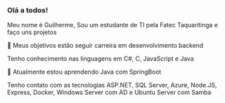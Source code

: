 ### Olá a todos!

Meu nome é Guilherme, Sou um estudante de TI pela Fatec Taquaritinga e faço uns projetos

🔭 Meus objetivos estão seguir carreira em desenvolvimento backend

Tenho conhecimento nas linguagens em C#, C, JavaScript e Java

🌱 Atualmente estou aprendendo Java com SpringBoot

Tenho contato com as tecnologias ASP.NET, SQL Server, Azure, Node.JS, Express, Docker, Windows Server com AD e Ubuntu Server com Samba




<!--
**GuiSilva77/GuiSilva77** is a ✨ _special_ ✨ repository because its `README.md` (this file) appears on your GitHub profile.

Here are some ideas to get you started:

- 🔭 I’m currently working on ...
- 🌱 I’m currently learning ...
- 👯 I’m looking to collaborate on ...
- 🤔 I’m looking for help with ...
- 💬 Ask me about ...
- 📫 How to reach me: ...
- 😄 Pronouns: ...
- ⚡ Fun fact: ...
-->
